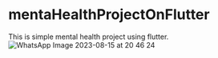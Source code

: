 # mentaHealthProjectOnFlutter
This is simple mental health project using flutter.
![WhatsApp Image 2023-08-15 at 20 46 24](https://github.com/Mohamed-Abdirizak/mentaHealthProjectOnFlutter/assets/63655278/1664bfc0-677d-4e72-8667-af1a559406c2)
